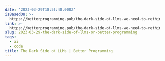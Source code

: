 ```yaml
---
date: '2023-03-29T18:56:48.000Z'
isBasedOn: >-
  https://betterprogramming.pub/the-dark-side-of-llms-we-need-to-rethink-large-language-models-now-6212aca0581a?gi=fdbe062a0b4e
link: >-
  https://betterprogramming.pub/the-dark-side-of-llms-we-need-to-rethink-large-language-models-now-6212aca0581a?gi=fdbe062a0b4e
slug: 2023-03-29-the-dark-side-of-llms-or-better-programming
tags:
  - ai
  - code
title: The Dark Side of LLMs | Better Programming
---
```


